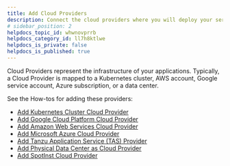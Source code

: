 ```yaml
---
title: Add Cloud Providers
description: Connect the cloud providers where you will deploy your services using Harness.
# sidebar_position: 2
helpdocs_topic_id: whwnovprrb
helpdocs_category_id: ll7h8ktlwe
helpdocs_is_private: false
helpdocs_is_published: true
---
```


Cloud Providers represent the infrastructure of your applications. Typically, a Cloud Provider is mapped to a Kubernetes cluster, AWS account, Google service account, Azure subscription, or a data center.

See the How-tos for adding these providers:

* [Add Kubernetes Cluster Cloud Provider](add-kubernetes-cluster-cloud-provider.md)
* [Add Google Cloud Platform Cloud Provider](add-google-cloud-platform-cloud-provider.md)
* [Add Amazon Web Services Cloud Provider](add-amazon-web-services-cloud-provider.md)
* [Add Microsoft Azure Cloud Provider](add-microsoft-azure-cloud-provider.md)
* [Add Tanzu Application Service (TAS) Provider](add-pivotal-cloud-foundry-cloud-provider.md)
* [Add Physical Data Center as Cloud Provider](add-physical-data-center-cloud-provider.md)
* [Add SpotInst Cloud Provider](add-spot-inst-cloud-provider.md)

